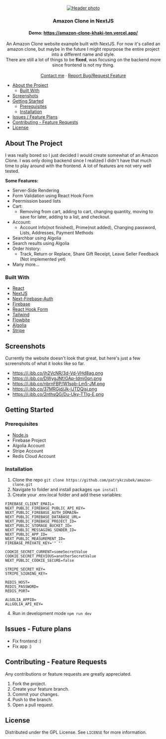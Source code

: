 <br />
<p align="center">
  <a href="https://github.com/anilsenay/next-e-commerce">
    <img src="https://encrypted-tbn0.gstatic.com/images?q=tbn:ANd9GcSZornJjUkPW2iXeEM45RhLrXC51Br53ui7wg&usqp=CAU" alt="Header photo" >
  </a>

  <h3 align="center">Amazon Clone in NextJS</h3>
  
  <h4 align="center">Demo: <a href="https://amazon-clone-khaki-ten.vercel.app/">https://amazon-clone-khaki-ten.vercel.app/</a></h4>

  <p align="center">
    An Amazon Clone website example built with NextJS. For now it's called an amazon clone, but maybe in the future I might repurpose the entire project into a different name and style.
    <br />
  There are still a lot of things to be <b>fixed</b>, was focusing on the backend more since frontend is not my thing.
    <br />
    <br />
    <a href="https://twitter.com/xpatrykc">Contact me</a>
    ·
    <a href="https://github.com/patrykczubek/amazon-clone/issues">Report Bug/Request Feature</a>
  </p>
</p>

- [About the Project](#about-the-project)
  - [Built With](#built-with)
- [Screenshots](#screenshots)
- [Getting Started](#getting-started)
  - [Prerequisites](#prerequisites)
  - [Installation](#installation)
- [Issues / Feature Plans](#issues---future-plans)
- [Contributing - Feature Requests](#contributing---feature-requests)
- [License](#license)

## About The Project

I was really bored so I just decided I would create somewhat of an Amazon Clone. I was only doing backend since I realized I didn't have that much time to play around with the frontend. A lot of features are not very well tested.

<b>Some Features:</b>
- Server-Side Rendering
- Form Validation using React Hook Form
- Peermission based lists
- Cart:
  - Removing from cart, adding to cart, changing quantity, moving to save for later, adding to a list, and checkout.
- Account:
  - Account Info(not finished), Prime(not added), Changing password, Lists, Addresses, Payment Methods
- Searchbar using Algolia
- Search results using Algolia
- Order history:
  - Track, Return or Replace, Share Gift Receipt, Leave Seller Feedback (Not implemented yet)
- Many more...

### Built With

- [React](https://reactjs.org)
- [NextJS](https://nextjs.org/)
- [Next-Firebase-Auth](https://github.com/gladly-team/next-firebase-auth)
- [Firebase](https://firebase.google.com/docs/web/setup)
- [React Hook Form](https://react-hook-form.com/)
- [Tailwind](https://tailwindcss.com/docs/guides/nextjs)
- [Flowbite](https://flowbite.com/)
- [Algolia](https://www.algolia.com/)
- [Stripe](https://stripe.com/)

## Screenshots
<p>Currently the website doesn't look that great, but here's just a few screenshots of what it looks like so far.</p>

- https://i.ibb.co/jh2VcNR/3d-Vd-VHd8ag.png
- https://i.ibb.co/DWygJNf/GAp-Idmj0qn.png
- https://i.ibb.co/nbrnFBP/W1spb-Lm5-JM.png
- https://i.ibb.co/37MRGjd/Jk-IJTDQjsj.png
- https://i.ibb.co/2nthsQG/Du-Uky-TTIg-E.png

## Getting Started

### Prerequisites

- [Node.js](https://nodejs.org/en/)
- Firebase Project
- Algolia Account
- Stripe Account
- Redis Cloud Account

### Installation

1. Clone the repo
  ```git clone https://github.com/patrykczubek/amazon-clone.git```
2. Navigate to folder and install packages
  ```npm install```
3. Create your .env.local folder and add these variables:
```
FIREBASE_CLIENT_EMAIL=
NEXT_PUBLIC_FIREBASE_PUBLIC_API_KEY=
NEXT_PUBLIC_FIREBASE_AUTH_DOMAIN=
NEXT_PUBLIC_FIREBASE_DATABASE_URL=
NEXT_PUBLIC_FIREBASE_PROJECT_ID=
NEXT_PUBLIC_STORAGE_BUCKET_ID=
NEXT_PUBLIC_MESSAGING_SENDER_ID=
NEXT_PUBLIC_APP_ID=
NEXT_PUBLIC_MEASUREMENT_ID=
FIREBASE_PRIVATE_KEY='" "'

COOKIE_SECRET_CURRENT=someSecretValue
COOKIE_SECRET_PREVIOUS=anotherSecretValue
NEXT_PUBLIC_COOKIE_SECURE=false

STRIPE_SECRET_KEY=
STRIPE_SIGNING_KEY=

REDIS_HOST=
REDIS_PASSWORD=
REDIS_PORT=

ALGOLIA_APPID=
ALLGOLIA_API_KEY=
```

4. Run in development mode
```npm run dev```

## Issues - Future plans

- Fix frontend :)
- Fix app :)

## Contributing - Feature Requests

Any contributions or feature requests are greatly appreciated.

1. Fork the project.
2. Create your feature branch.
3. Commit your changes.
4. Push to the branch.
5. Open a pull request.

## License

Distributed under the GPL License. See `LICENSE` for more information.
